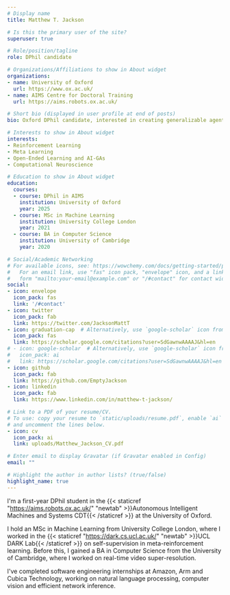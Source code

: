 ```yaml
---
# Display name
title: Matthew T. Jackson

# Is this the primary user of the site?
superuser: true

# Role/position/tagline
role: DPhil candidate

# Organizations/Affiliations to show in About widget
organizations:
- name: University of Oxford
  url: https://www.ox.ac.uk/
- name: AIMS Centre for Doctoral Training
  url: https://aims.robots.ox.ac.uk/

# Short bio (displayed in user profile at end of posts)
bio: Oxford DPhil candidate, interested in creating generalizable agents for real-world systems.

# Interests to show in About widget
interests:
- Reinforcement Learning
- Meta Learning
- Open-Ended Learning and AI-GAs
- Computational Neuroscience

# Education to show in About widget
education:
  courses:
  - course: DPhil in AIMS
    institution: University of Oxford
    year: 2025
  - course: MSc in Machine Learning
    institution: University College London
    year: 2021
  - course: BA in Computer Science
    institution: University of Cambridge
    year: 2020

# Social/Academic Networking
# For available icons, see: https://wowchemy.com/docs/getting-started/page-builder/#icons
#   For an email link, use "fas" icon pack, "envelope" icon, and a link in the
#   form "mailto:your-email@example.com" or "/#contact" for contact widget.
social:
- icon: envelope
  icon_pack: fas
  link: '/#contact'
- icon: twitter
  icon_pack: fab
  link: https://twitter.com/JacksonMattT
- icon: graduation-cap  # Alternatively, use `google-scholar` icon from `ai` icon pack
  icon_pack: fas
  link: https://scholar.google.com/citations?user=SdGawnwAAAAJ&hl=en
# - icon: google-scholar  # Alternatively, use `google-scholar` icon from `ai` icon pack
#   icon_pack: ai
#   link: https://scholar.google.com/citations?user=SdGawnwAAAAJ&hl=en
- icon: github
  icon_pack: fab
  link: https://github.com/EmptyJackson
- icon: linkedin
  icon_pack: fab
  link: https://www.linkedin.com/in/matthew-t-jackson/

# Link to a PDF of your resume/CV.
# To use: copy your resume to `static/uploads/resume.pdf`, enable `ai` icons in `params.toml`, 
# and uncomment the lines below.
- icon: cv
  icon_pack: ai
  link: uploads/Matthew_Jackson_CV.pdf

# Enter email to display Gravatar (if Gravatar enabled in Config)
email: ""

# Highlight the author in author lists? (true/false)
highlight_name: true
---
```


I'm a first-year DPhil student in the {{< staticref "https://aims.robots.ox.ac.uk/" "newtab" >}}Autonomous Intelligent Machines and Systems CDT{{< /staticref >}} at the University of Oxford. 

I hold an MSc in Machine Learning from University College London, where I worked in the {{< staticref "https://dark.cs.ucl.ac.uk/" "newtab" >}}UCL DARK Lab{{< /staticref >}} on self-supervision in meta-reinforcement learning. Before this, I gained a BA in Computer Science from the University of Cambridge, where I worked on real-time video super-resolution.

I've completed software engineering internships at Amazon, Arm and Cubica Technology, working on natural language processing, computer vision and efficient network inference.

<!-- {{< icon name="download" pack="fas" >}} Download my {{< staticref "uploads/demo_resume.pdf" "newtab" >}}resumé{{< /staticref >}}. -->
